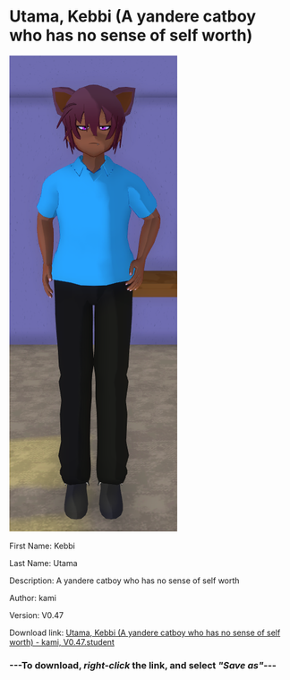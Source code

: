# Utama, Kebbi (A yandere catboy who has no sense of self worth)

<img src = "https://raw.githubusercontent.com/Arbiter1223/Daigaku-Gurashi-Custom-Students/master/Students/Files/Utama%2C%20Kebbi%20(A%20yandere%20catboy%20who%20has%20no%20sense%20of%20self%20worth).png">

First Name: Kebbi

Last Name: Utama

Description: A yandere catboy who has no sense of self worth

Author: kami

Version: V0.47

Download link: <a href="https://raw.githubusercontent.com/Arbiter1223/Daigaku-Gurashi-Custom-Students/master/Students/Files/Utama%2C%20Kebbi%20(A%20yandere%20catboy%20who%20has%20no%20sense%20of%20self%20worth)%20-%20kami%2C%20V0.47.student">Utama, Kebbi (A yandere catboy who has no sense of self worth) - kami, V0.47.student</a>

### ---**To download, _right-click_ the link, and select _"Save as"_**---
